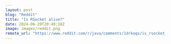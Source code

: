 ```yaml
---
layout: post
blog: "Reddit"
title: "Is RSocket alive?"
date: 2024-06-29T20:49:18Z
image: images/reddit.png
remote_url: "https://www.reddit.com/r/java/comments/1drkoqs/is_rsocket_alive/"
---
```

